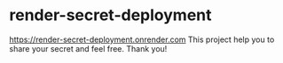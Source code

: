 # render-secret-deployment
https://render-secret-deployment.onrender.com
This project help you to share your secret and feel free.
Thank you!
